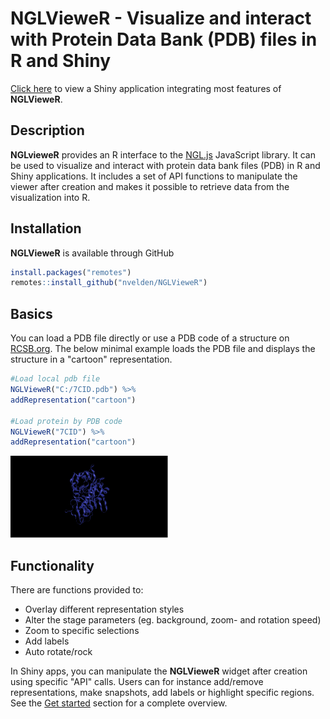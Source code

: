 **NGLVieweR** - Visualize and interact with Protein Data Bank (PDB) files in R and Shiny
=========================================================
[Click here](https://nielsvandervelden.com) to view a Shiny application integrating most features of **NGLVieweR**.


## Description

**NGLvieweR** provides an R interface to the [NGL.js](http://nglviewer.org/ngl/api/) JavaScript library. It can be used to visualize and interact with protein data bank files (PDB) in R and Shiny applications. It includes a set of API functions to manipulate the viewer after creation and makes it possible to retrieve data from the visualization into R.   

## Installation

**NGLVieweR** is available through GitHub
``` r
install.packages("remotes")
remotes::install_github("nvelden/NGLVieweR")
```

## Basics

You can load a PDB file directly or use a PDB code of a structure on [RCSB.org](https://www.rcsb.org/). The below minimal example loads the PDB file and displays the structure in a "cartoon" representation.

``` r
#Load local pdb file
NGLVieweR("C:/7CID.pdb") %>%
addRepresentation("cartoon")

#Load protein by PDB code
NGLVieweR("7CID") %>%
addRepresentation("cartoon")
```
<img src="man/figures/cartoon_representation.PNG" class="screenshot" width="50%">

## Functionality 

There are functions provided to:
- Overlay different representation styles
- Alter the stage parameters (eg. background, zoom- and rotation speed)
- Zoom to specific selections
- Add labels 
- Auto rotate/rock

In Shiny apps, you can manipulate the **NGLVieweR** widget after creation using specific "API" calls. Users can for instance add/remove representations, make 
snapshots, add labels or highlight specific regions. See the [Get started](https://nvelden.github.io/NGLVieweR/articles/NGLVieweR.html) section for a complete overview.